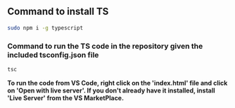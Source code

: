 ## Command to install TS
```sh
sudo npm i -g typescript
```

### Command to run the TS code in the repository given the included tsconfig.json file
```sh
tsc
```

<b>To run the code from VS Code, right click on the 'index.html' file and click on 'Open with live server'. If you don't already have it installed, install 'Live Server' from the VS MarketPlace.</b>
